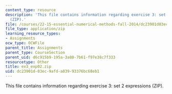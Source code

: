 ```yaml
---
content_type: resource
description: 'This file contains information regarding exercise 3: set 2 expressions
  (ZIP).'
file: /courses/22-15-essential-numerical-methods-fall-2014/dc23901d03ec9afda03993376bc68eb1_ex3_exp02.zip
file_type: application/zip
learning_resource_types:
- Assignments
ocw_type: OCWFile
parent_title: Assignments
parent_type: CourseSection
parent_uid: d6c915b9-195a-3a80-7b61-f97e38c7f333
resourcetype: Other
title: ex3_exp02.zip
uid: dc23901d-03ec-9afd-a039-93376bc68eb1
---
```

This file contains information regarding exercise 3: set 2 expressions (ZIP).


